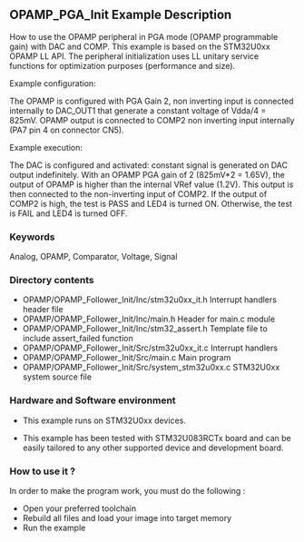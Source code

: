 ## <b>OPAMP_PGA_Init Example Description</b>

How to use the OPAMP peripheral in PGA mode (OPAMP programmable gain) with DAC and COMP.
This example is based on the STM32U0xx OPAMP LL API. The peripheral
initialization uses LL unitary service functions for optimization purposes
(performance and size).

Example configuration:

The OPAMP is configured with PGA Gain 2, non inverting input is connected internally
to DAC_OUT1 that generate a constant voltage of Vdda/4 = 825mV. OPAMP output is connected
to COMP2 non inverting input internally (PA7 pin 4 on connector CN5).

Example execution:

The DAC is configured and activated: constant signal is generated on DAC output indefinitely.
With an OPAMP PGA gain of 2 (825mV*2 = 1.65V), the output of OPAMP is higher than the internal VRef value (1.2V).
This output is then connected to the non-inverting input of COMP2.
If the output of COMP2 is high, the test is PASS and LED4 is turned ON. Otherwise, the test is FAIL and LED4 is turned OFF.

### <b>Keywords</b>

Analog, OPAMP, Comparator, Voltage, Signal


### <b>Directory contents</b>

  - OPAMP/OPAMP_Follower_Init/Inc/stm32u0xx_it.h          Interrupt handlers header file
  - OPAMP/OPAMP_Follower_Init/Inc/main.h                  Header for main.c module
  - OPAMP/OPAMP_Follower_Init/Inc/stm32_assert.h          Template file to include assert_failed function
  - OPAMP/OPAMP_Follower_Init/Src/stm32u0xx_it.c          Interrupt handlers
  - OPAMP/OPAMP_Follower_Init/Src/main.c                  Main program
  - OPAMP/OPAMP_Follower_Init/Src/system_stm32u0xx.c      STM32U0xx system source file


### <b>Hardware and Software environment</b>

  - This example runs on STM32U0xx devices.

  - This example has been tested with STM32U083RCTx board and can be
    easily tailored to any other supported device and development board.


### <b>How to use it ?</b>

In order to make the program work, you must do the following :

 - Open your preferred toolchain
 - Rebuild all files and load your image into target memory
 - Run the example

